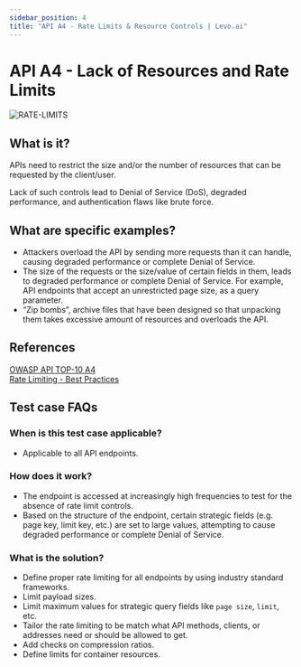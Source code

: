 ```yaml
---
sidebar_position: 4
title: "API A4 - Rate Limits & Resource Controls | Levo.ai"
---
```


# API A4 - Lack of Resources and Rate Limits
![RATE-LIMITS](../assets/API-Top-10/A4-Rate-Limits.svg)

## What is it?
APIs need to restrict the size and/or the number of resources that can be requested by the client/user.

Lack of such controls lead to Denial of Service (DoS), degraded performance, and authentication flaws like brute force.

## What are specific examples?
 - Attackers overload the API by sending more requests than it can handle, causing degraded performance or complete Denial of Service.
 - The size of the requests or the size/value of certain fields in them, leads to degraded performance or complete Denial of Service. For example, API endpoints that accept an unrestricted page size, as a query parameter.
 - “Zip bombs”, archive files that have been designed so that unpacking them takes excessive amount of resources and overloads the API.

## References
[OWASP API TOP-10 A4](https://owasp.org/www-project-api-security/)  
[Rate Limiting - Best Practices](https://cloud.google.com/architecture/rate-limiting-strategies-techniques)

## Test case FAQs

### When is this test case applicable?
* Applicable to all API endpoints.

### How does it work?
- The endpoint is accessed at increasingly high frequencies to test for the absence of rate limit controls.
- Based on the structure of the endpoint, certain strategic fields (e.g. page key, limit key, etc.) are set to large values, attempting to cause degraded performance or complete Denial of Service.


### What is the solution?
- Define proper rate limiting for all endpoints by using industry standard frameworks.
- Limit payload sizes.
- Limit maximum values for strategic query fields like `page size`, `limit`, etc.
- Tailor the rate limiting to be match what API methods, clients, or addresses need or should be allowed to get.
- Add checks on compression ratios.
- Define limits for container resources.



